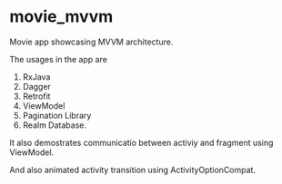 # movie_mvvm

Movie app showcasing MVVM architecture.

The usages in the app are 
1. RxJava
2. Dagger
3. Retrofit
4. ViewModel
5. Pagination Library
6. Realm Database.

It also demostrates communicatio between activiy and fragment using ViewModel.

And also animated activity transition using ActivityOptionCompat.







